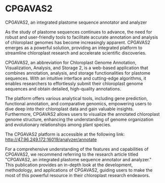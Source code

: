 # CPGAVAS2
CPGAVAS2, an integrated plastome sequence annotator and analyzer

As the study of plastome sequences continues to advance, the need for robust and user-friendly tools to facilitate accurate annotation and analysis of chloroplast genomes has become increasingly apparent. CPGAVAS2 emerges as a powerful solution, providing an integrated platform to streamline chloroplast research and accelerate scientific discoveries.

CPGAVAS2, an abbreviation for Chloroplast Genome Annotation, Visualization, Analysis, and Storage 2, is a web-based application that combines annotation, analysis, and storage functionalities for plastome sequences. With an intuitive interface and cutting-edge algorithms, it enables researchers to effortlessly submit their chloroplast genome sequences and obtain detailed, high-quality annotations.

The platform offers various analytical tools, including gene prediction, functional annotation, and comparative genomics, empowering users to dive deep into their chloroplast data and gain valuable insights. Furthermore, CPGAVAS2 allows users to visualize the annotated chloroplast genome structure, enhancing the understanding of genome organization and evolutionary relationships among plant species.

The CPGAVAS2 platform is accessible at the following link: http://47.96.249.172:16019/analyzer/annotate

For a comprehensive understanding of the features and capabilities of CPGAVAS2, we recommend referring to the research article titled "CPGAVAS2, an integrated plastome sequence annotator and analyzer." This publication provides an in-depth look at the development, methodology, and applications of CPGAVAS2, guiding users to make the most of this powerful resource in their chloroplast research endeavors.

